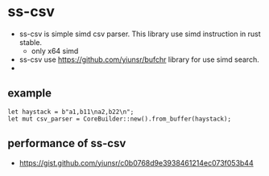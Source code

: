 # ss-csv
* ss-csv is simple simd csv parser. This library use simd instruction in rust stable.
  * only x64 simd
* ss-csv use https://github.com/yiunsr/bufchr library for use simd search.
* 


## example 

```
let haystack = b"a1,b11\na2,b22\n";
let mut csv_parser = CoreBuilder::new().from_buffer(haystack);
```

## performance of ss-csv
* https://gist.github.com/yiunsr/c0b0768d9e3938461214ec073f053b44

